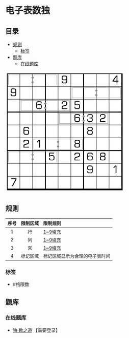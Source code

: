 # 电子表数独
<!-- START doctoc generated TOC please keep comment here to allow auto update -->
<!-- DON'T EDIT THIS SECTION, INSTEAD RE-RUN doctoc TO UPDATE -->
## 目录

- [规则](#%E8%A7%84%E5%88%99)
  - [标签](#%E6%A0%87%E7%AD%BE)
- [题库](#%E9%A2%98%E5%BA%93)
  - [在线题库](#%E5%9C%A8%E7%BA%BF%E9%A2%98%E5%BA%93)

<!-- END doctoc generated TOC please keep comment here to allow auto update -->

![题](../../../images/sudoku/电子表数独.png)

## 规则

| 序号  | 限制区域 | 限制规则            |
|:---:|:----:|:----------------|
|  1  |  行   | [1~9填充]         |
|  2  |  列   | [1~9填充]         |
|  3  |  宫   | [1~9填充]         |
|  4  | 标记区域 | 标记区域显示为合理的电子表时间 |

### 标签

- #格限数

## 题库

### 在线题库

- [独·数之道](http://www.sudokufans.org.cn/lx/game.index.php?type=clk2) 【需要登录】

[1~9填充]: ../../../rules.md#1to9填充
